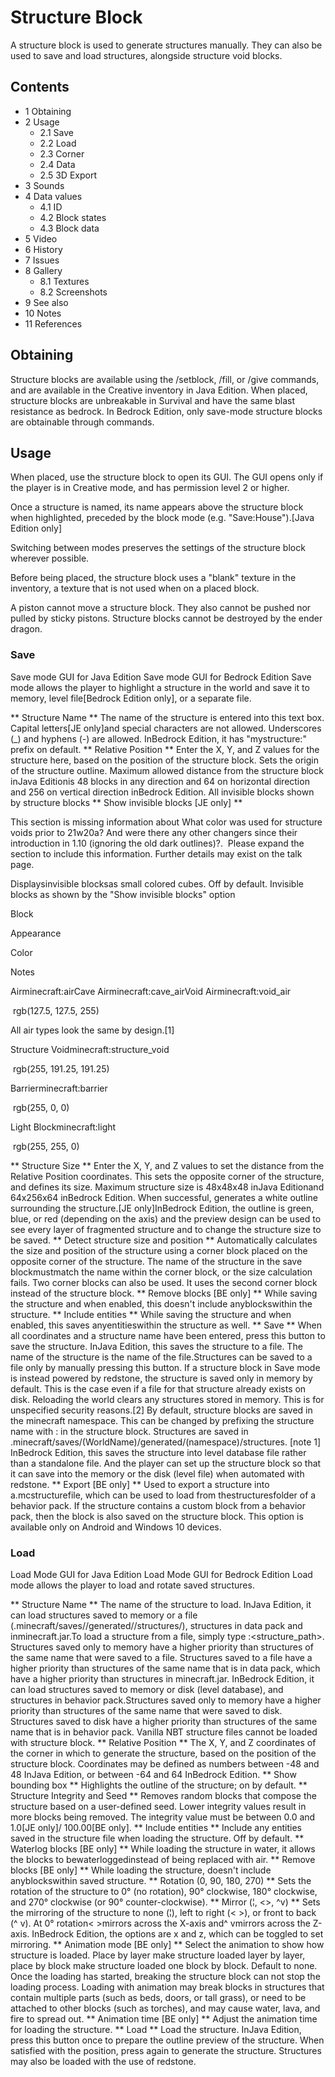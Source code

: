 # Structure Block
A structure block is used to generate structures manually. They can also be used to save and load structures, alongside structure void blocks.

## Contents
- 1 Obtaining
- 2 Usage
	- 2.1 Save
	- 2.2 Load
	- 2.3 Corner
	- 2.4 Data
	- 2.5 3D Export
- 3 Sounds
- 4 Data values
	- 4.1 ID
	- 4.2 Block states
	- 4.3 Block data
- 5 Video
- 6 History
- 7 Issues
- 8 Gallery
	- 8.1 Textures
	- 8.2 Screenshots
- 9 See also
- 10 Notes
- 11 References

## Obtaining
Structure blocks are available using the /setblock, /fill, or /give commands, and are available in the Creative inventory in Java Edition. When placed, structure blocks are unbreakable in Survival and have the same blast resistance as bedrock. In Bedrock Edition, only save-mode structure blocks are obtainable through commands.

## Usage
When placed, use the structure block to open its GUI. The GUI opens only if the player is in Creative mode, and has permission level 2 or higher.

Once a structure is named, its name appears above the structure block when highlighted, preceded by the block mode (e.g. "Save:House").‌[Java Edition  only]

Switching between modes preserves the settings of the structure block wherever possible.

Before being placed, the structure block uses a "blank" texture in the inventory, a texture that is not used when on a placed block.

A piston cannot move a structure block. They also cannot be pushed nor pulled by sticky pistons. Structure blocks cannot be destroyed by the ender dragon.

### Save
Save mode GUI for Java Edition
Save mode GUI for Bedrock Edition
 Save mode allows the player to highlight a structure in the world and save it to memory, level file‌[Bedrock Edition  only], or a separate file.

** Structure Name **
The name of the structure is entered into this text box. Capital letters‌[JE  only]and special characters are not allowed. Underscores (_) and hyphens (-) are allowed. InBedrock Edition, it has "mystructure:" prefix on default.
** Relative Position **
Enter the X, Y, and Z values for the structure here, based on the position of the structure block. Sets the origin of the structure outline.
Maximum allowed distance from the structure block inJava Editionis 48 blocks in any direction and 64 on horizontal direction and 256 on vertical direction inBedrock Edition.
All invisible blocks shown by structure blocks
** Show invisible blocks ‌[JE  only] **

  

This section is missing information about What color was used for structure voids prior to 21w20a? And were there any other changers since their introduction in 1.10 (ignoring the old dark outlines)?. 
Please expand the section to include this information. Further details may exist on the talk page.


Displaysinvisible blocksas small colored cubes. Off by default.
Invisible blocks as shown by the "Show invisible blocks" option


Block

Appearance

Color

Notes


Airminecraft:airCave Airminecraft:cave_airVoid Airminecraft:void_air



 rgb(127.5, 127.5, 255)

All air types look the same by design.[1]


Structure Voidminecraft:structure_void



 rgb(255, 191.25, 191.25)




Barrierminecraft:barrier



 rgb(255, 0, 0)




Light Blockminecraft:light



 rgb(255, 255, 0)



** Structure Size **
Enter the X, Y, and Z values to set the distance from the Relative Position coordinates. This sets the opposite corner of the structure, and defines its size.
Maximum structure size is 48x48x48 inJava Editionand 64x256x64 inBedrock Edition.
When successful, generates a white outline surrounding the structure.‌[JE  only]InBedrock Edition, the outline is green, blue, or red (depending on the axis) and the preview design can be used to see every layer of fragmented structure and to change the structure size to be saved.
** Detect structure size and position **
Automatically calculates the size and position of the structure using a corner block placed on the opposite corner of the structure.
The name of the structure in the save blockmustmatch the name within the corner block, or the size calculation fails.
Two corner blocks can also be used. It uses the second corner block instead of the structure block.
** Remove blocks ‌[BE  only] **
While saving the structure and when enabled, this doesn't include anyblockswithin the structure.
** Include entities **
While saving the structure and when enabled, this saves anyentitieswithin the structure as well.
** Save **
When all coordinates and a structure name have been entered, press this button to save the structure.
InJava Edition, this saves the structure to a file. The name of the structure is the name of the file.Structures can be saved to a file only by manually pressing this button. If a structure block in Save mode is instead powered by redstone, the structure is saved only in memory by default. This is the case even if a file for that structure already exists on disk. Reloading the world clears any structures stored in memory. This is for unspecified security reasons.[2]
By default, structure blocks are saved in the minecraft namespace. This can be changed by prefixing the structure name with <namespace>: in the structure block.
Structures are saved in .minecraft/saves/(WorldName)/generated/(namespace)/structures. [note 1]
InBedrock Edition, this saves the structure into level database file rather than a standalone file. And the player can set up the structure block so that it can save into the memory or the disk (level file) when automated with redstone.
** Export ‌[BE  only] **
Used to export a structure into a.mcstructurefile, which can be used to load from thestructuresfolder of a behavior pack. If the structure contains a custom block from a behavior pack, then the block is also saved on the structure block. This option is available only on Android and Windows 10 devices.
### Load
Load Mode GUI for Java Edition
Load Mode GUI for Bedrock Edition
 Load mode allows the player to load and rotate saved structures.

** Structure Name **
The name of the structure to load.
InJava Edition, it can load structures saved to memory or a file (.minecraft/saves/<World Name>/generated/<namespace>/structures/), structures in data pack and inminecraft.jar.To load a structure from a file, simply type <namespace>:<structure_path>.
Structures saved only to memory have a higher priority than structures of the same name that were saved to a file. Structures saved to a file have a higher priority than structures of the same name that is in data pack, which have a higher priority than structures in minecraft.jar.
InBedrock Edition, it can load structures saved to memory or disk (level database), and structures in behavior pack.Structures saved only to memory have a higher priority than structures of the same name that were saved to disk. Structures saved to disk have a higher priority than structures of the same name that is in behavior pack.
Vanilla NBT structure files cannot be loaded with structure block.
** Relative Position **
The X, Y, and Z coordinates of the corner in which to generate the structure, based on the position of the structure block. Coordinates may be defined as numbers between -48 and 48 InJava Edition, or between -64 and 64 InBedrock Edition.
** Show bounding box **
Highlights the outline of the structure; on by default.
** Structure Integrity and Seed **
Removes random blocks that compose the structure based on a user-defined seed.
Lower integrity values result in more blocks being removed. The integrity value must be between 0.0 and 1.0‌[JE  only]/ 100.00‌[BE  only].
** Include entities **
Include any entities saved in the structure file when loading the structure. Off by default.
** Waterlog blocks ‌[BE  only] **
While loading the structure in water, it allows the blocks to bewaterloggedinstead of being replaced with air.
** Remove blocks ‌[BE  only] **
While loading the structure, doesn't include anyblockswithin saved structure.
** Rotation (0, 90, 180, 270) **
Sets the rotation of the structure to 0° (no rotation), 90° clockwise, 180° clockwise, and 270° clockwise (or 90° counter-clockwise).
** Mirror (¦, <>, ^v) **
Sets the mirroring of the structure to none (¦), left to right (< >), or front to back (^ v). At 0° rotation< >mirrors across the X-axis and^ vmirrors across the Z-axis.
InBedrock Edition, the options are x and z, which can be toggled to set mirroring.
** Animation mode ‌[BE  only] **
Select the animation to show how structure is loaded. Place by layer make structure loaded layer by layer, place by block make structure loaded one block by block. Default to none.
Once the loading has started, breaking the structure block can not stop the loading process.
Loading with animation may break blocks in structures that contain multiple parts (such as beds, doors, or tall grass), or need to be attached to other blocks (such as torches), and may cause water, lava, and fire to spread out.
** Animation time ‌[BE  only] **
Adjust the animation time for loading the structure.
** Load **
Load the structure.
InJava Edition, press this button once to prepare the outline preview of the structure. When satisfied with the position, press again to generate the structure.
Structures may also be loaded with the use of redstone.
